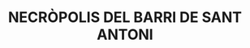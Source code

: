 ---
layout: test
title:  "NECRÒPOLIS DEL BARRI DE SANT ANTONI"
collections: ["patrimoni-arqueologic-i-paleontologic"]
coordinates:
  - group1:
        - [1.478358488883045, 42.361701441008229]
        - [1.478339685098675, 42.36175805424687]
        - [1.47833492274404, 42.361785376480604]
        - [1.478334496013013, 42.361803057253489]
        - [1.478336632185421, 42.361831421945546]
        - [1.478344888665792, 42.361861199118707]
        - [1.478358968417967, 42.361883446521645]
        - [1.478374961937216, 42.361900774731218]
        - [1.478390996760383, 42.361916391896116]
        - [1.478406848653038, 42.361928963802612]
        - [1.478425707945185, 42.361944428277688]
        - [1.478455370714724, 42.36195851473628]
        - [1.4784920283985, 42.36196965120439]
        - [1.478530773611784, 42.361979293954349]
        - [1.478569665647768, 42.361982852984127]
        - [1.478647706639252, 42.361979324516206]
        - [1.47871384643756, 42.361958902498273]
        - [1.478763763190789, 42.361930658080077]
        - [1.478801521824668, 42.361896166640349]
        - [1.478818772325806, 42.361861403039832]
        - [1.478831664318715, 42.361837231496203]
        - [1.478846993451859, 42.361775817648713]
        - [1.478842909147824, 42.361796302538792]
        - [1.478848037202856, 42.361775070792376]
        - [1.478358996995495, 42.361701637929855]
        - [1.478358488883045, 42.361701441008229]
---